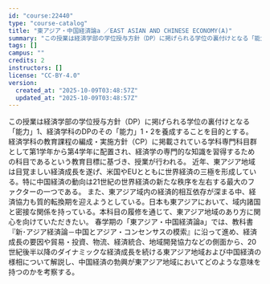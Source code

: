 ```yaml
---
id: "course:22440"
type: "course-catalog"
title: "東アジア・中国経済論a ／EAST ASIAN AND CHINESE ECONOMY(A)"
summary: "この授業は経済学部の学位授与方針（DP）に掲げられる学位の裏付けとなる「能力」1、経済学科のDPのその「能力」1・2を養成することを目的とする。 経済学科の教育課程の編成・実施方針（CP）に掲載されている学科専門科目群として第1学年から第4…"
tags: []
campus: ""
credits: 2
instructors: []
license: "CC-BY-4.0"
version:
  created_at: "2025-10-09T03:48:57Z"
  updated_at: "2025-10-09T03:48:57Z"
---
```

この授業は経済学部の学位授与方針（DP）に掲げられる学位の裏付けとなる「能力」1、経済学科のDPのその「能力」1・2を養成することを目的とする。 経済学科の教育課程の編成・実施方針（CP）に掲載されている学科専門科目群として第1学年から第4学年に配置され、経済学の専門的な知識を習得するための科目であるという教育目標に基づき、授業が行われる。 近年、東アジア地域は目覚ましい経済成長を遂げ、米国やEUとともに世界経済の三極を形成している。特に中国経済の動向は21世紀の世界経済の新たな秩序を左右する最大のファクターの一つである。 また、東アジア域内の経済的相互依存が深まる中、経済協力も質的転換期を迎えようとしている。日本も東アジアにおいて、域内諸国と密接な関係を持っている。本科目の履修を通じて、東アジア地域のあり方に関心を向けていただきたい。 春学期の「東アジア・中国経済論a」では、教科書『新･アジア経済論－中国とアジア・コンセンサスの模索』に沿って進め、経済成長の要因や貿易・投資、物流、経済統合、地域開発協力などの側面から、20世紀後半以降のダイナミックな経済成長を続ける東アジア地域および中国経済の様相について解説し、中国経済の勃興が東アジア地域においてどのような意味を持つのかを考察する。
